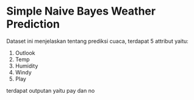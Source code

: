 # Simple Naive Bayes Weather Prediction
Dataset ini menjelaskan tentang prediksi cuaca, terdapat 5 attribut yaitu:
1. Outlook
2. Temp
3. Humidity
4. Windy
5. Play

terdapat outputan yaitu pay dan no
